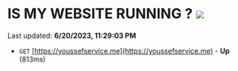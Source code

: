 # IS MY WEBSITE RUNNING ? [![](https://img.shields.io/static/v1?label=Sponsor&message=%E2%9D%A4&logo=GitHub&color=%23fe8e86)](https://github.com/sponsors/<username>)

Last updated: **6/20/2023, 11:29:03 PM**

- `GET` [https://youssefservice.me](https://youssefservice.me) - **Up** (813ms)
